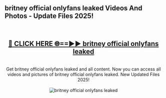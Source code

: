 <h2>britney official onlyfans leaked Videos And Photos - Update Files 2025!</h2>
<br>
<div align="center">
<h2><a href="https://top-ai-tools.click/QrbHav" rel="nofollow">🔴 CLICK HERE 🌐==►► britney official onlyfans leaked</a></h2>
<br>
Get britney official onlyfans leaked and all content. Now you can access all videos and pictures of britney official onlyfans leaked. New Updated Files 2025!
<br>
<br>
<a href="https://top-ai-tools.click/QrbHav" rel="nofollow" data-target="animated-image.originalLink"><img src="https://i.ibb.co.com/WyWwxjT/player-gif2.gif" alt="britney official onlyfans leaked" style="max-width: 100%; display: inline-block;" data-target="animated-image.originalImage"></a>
</div>
<br>